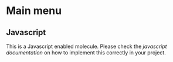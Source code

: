 # Main menu

## Javascript

This is a Javascript enabled molecule. Please check the _javascript
documentation_ on how to implement this correctly in your project.
